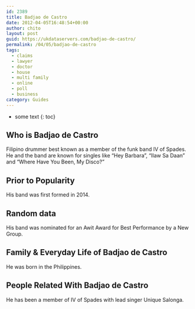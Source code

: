 ```yaml
---
id: 2389
title: Badjao de Castro
date: 2012-04-05T16:48:54+00:00
author: chito
layout: post
guid: https://ukdataservers.com/badjao-de-castro/
permalink: /04/05/badjao-de-castro
tags:
  - claims
  - lawyer
  - doctor
  - house
  - multi family
  - online
  - poll
  - business
category: Guides
---
```


* some text
{: toc}


## Who is  Badjao de Castro
                  
                  
                  
Filipino drummer best known as a member of the funk band IV of Spades. He and the band are known for singles like &#8220;Hey Barbara&#8221;, &#8220;Ilaw Sa Daan&#8221; and &#8220;Where Have You Been, My Disco?&#8221; 
                  
                
                
                
## Prior to Popularity 
                  
                  
                  
His band was first formed in 2014. 
                  
                
                
                
## Random data 
                  
                  
                  
His band was nominated for an Awit Award for Best Performance by a New Group. 
                  
                
                
                
## Family & Everyday Life of Badjao de Castro
                  
                  
                  
He was born in the Philippines. 
                  
                
                
                
## People Related With  Badjao de Castro
                  
                  
                  
He has been a member of IV of Spades with lead singer Unique Salonga. 
                  
                
              
            
          
          
          
    
    
  
